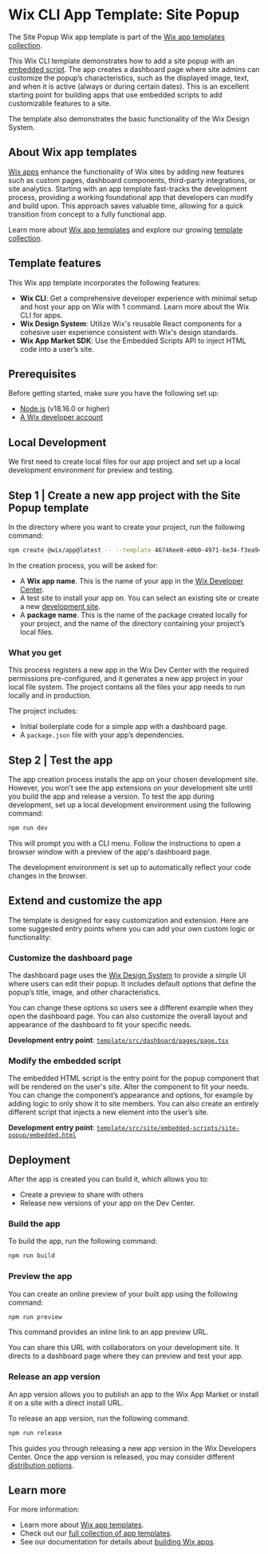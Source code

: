 # Wix CLI App Template: Site Popup

The Site Popup Wix app template is part of the [Wix app templates collection](https://dev.wix.com/apps-templates).

This Wix CLI template demonstrates how to add a site popup with an [embedded script](https://dev.wix.com/docs/build-apps/developer-tools/cli/wix-cli-for-apps/extensions/embedded-scripts#before-you-begin). The app creates a dashboard page where site admins can customize the popup’s characteristics, such as the displayed image, text, and when it is active (always or during certain dates). This is an excellent starting point for building apps that use embedded scripts to add customizable features to a site.

The template also demonstrates the basic functionality of the Wix Design System.

## About Wix app templates

[Wix apps](https://dev.wix.com/docs/build-apps) enhance the functionality of Wix sites by adding new features such as custom pages, dashboard components, third-party integrations, or site analytics. Starting with an app template fast-tracks the development process, providing a working foundational app that developers can modify and build upon. This approach saves valuable time, allowing for a quick transition from concept to a fully functional app.

Learn more about [Wix app templates](https://dev.wix.com/docs/build-apps/get-started/templates/get-started-from-an-app-template) and explore our growing [template collection](https://dev.wix.com/apps-templates).

## Template features

This Wix app template incorporates the following features:

+ **Wix CLI**: Get a comprehensive developer experience with minimal setup and host your app on Wix with 1 command. Learn more about the Wix CLI for  apps.
+ **Wix Design System**: Utilize Wix's reusable React components for a cohesive user experience consistent with Wix's design standards.
+ **Wix App Market SDK**: Use the Embedded Scripts API to inject HTML code into a user’s site.

## Prerequisites

Before getting started, make sure you have the following set up:

+ [Node.js](https://nodejs.org/en/) (v18.16.0 or higher)
+ [A Wix developer account](https://users.wix.com/signin?loginDialogContext=signup&referralInfo=HEADER&postLogin=https:%2F%2Fdev.wix.com%2Fdc3%2Fmy-apps&postSignUp=https:%2F%2Fdev.wix.com%2Fdc3%2Fmy-apps&forceRender=true)

## Local Development

We first need to create local files for our app project and set up a local development environment for preview and testing.

## Step 1 | Create a new app project with the Site Popup template

In the directory where you want to create your project, run the following command:

```bash
npm create @wix/app@latest -- --template 46746ee0-e0b0-4971-be34-f3ea94dd979b
```

In the creation process, you will be asked for:

+ A **Wix app name**. This is the name of your app in the [Wix Developer Center](https://dev.wix.com/apps/my-apps).
+ A test site to install your app on. You can select an existing site or create a new [development site](https://dev.wix.com/docs/build-apps/build-your-app/testing/how-to-test-your-app-on-a-free-premium-development-site#create-a-premium-development-site).
+ A **package name**. This is the name of the package created locally for your project, and the name of the directory containing your project’s local files.

### What you get

This process registers a new app in the Wix Dev Center with the required permissions pre-configured, and it generates a new app project in your local file system. The project contains all the files your app needs to run locally and in production.

The project includes:

+ Initial boilerplate code for a simple app with a dashboard page.
+ A `package.json` file with your app’s dependencies.

## Step 2 | Test the app

The app creation process installs the app on your chosen development site. However, you won’t see the app extensions on your development site until you build the app and release a version. To test the app during development, set up a local development environment using the following command:

```bash
npm run dev
```

This will prompt you with a CLI menu. Follow the instructions to open a browser window with a preview of the app's dashboard page.

The development environment is set up to automatically reflect your code changes in the browser.

## Extend and customize the app

The template is designed for easy customization and extension. Here are some suggested entry points where you can add your own custom logic or functionality:

### Customize the dashboard page

The dashboard page uses the [Wix Design System](https://www.wixdesignsystem.com/) to provide a simple UI where users can edit their popup. It includes default options that define the popup’s title, image, and other characteristics.

You can change these options so users see a different example when they open the dashboard page. You can also customize the overall layout and appearance of the dashboard to fit your specific needs.

**Development entry point**: [`template/src/dashboard/pages/page.tsx`](template/src/dashboard/pages/page.tsx)

### Modify the embedded script

The embedded HTML script is the entry point for the popup component that will be rendered on the user's site. Alter the component to fit your needs. You can change the component’s appearance and options, for example by adding logic to only show it to site members. You can also create an entirely different script that injects a new element into the user’s site.

**Development entry point**: [`template/src/site/embedded-scripts/site-popup/embedded.html`](template/src/site/embedded-scripts/site-popup/embedded.html)

## Deployment

After the app is created you can build it, which allows you to:

+ Create a preview to share with others
+ Release new versions of your app on the Dev Center.

### Build the app

To build the app, run the following command:

```bash
npm run build
```

### Preview the app

You can create an online preview of your built app using the following command:

```bash
npm run preview
```

This command provides an inline link to an app preview URL.

You can share this URL with collaborators on your development site. It directs to a dashboard page where they can preview and test your app.

### Release an app version

An app version allows you to publish an app to the Wix App Market or install it on a site with a direct install URL.

To release an app version, run the following command:

```bash
npm run release
```

This guides you through releasing a new app version in the Wix Developers Center. Once the app version is released, you may consider different [distribution options](https://dev.wix.com/docs/build-apps/launch-your-app/app-distribution/about-app-distribution).

## Learn more

For more information:

+ Learn more about [Wix app templates](https://dev.wix.com/docs/build-apps/get-started/templates/get-started-from-an-app-template).
+ Check out our [full collection of app templates](https://dev.wix.com/apps-templates).
+ See our documentation for details about [building Wix apps](https://dev.wix.com/docs/build-apps).
